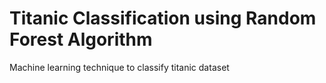 # Titanic Classification using Random Forest Algorithm
Machine learning technique to classify titanic dataset
